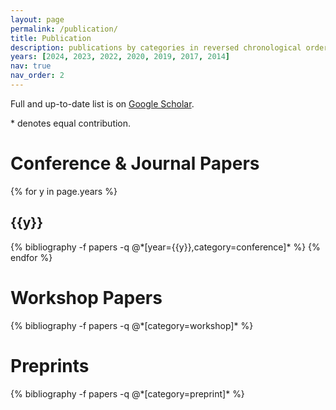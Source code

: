 ```yaml
---
layout: page
permalink: /publication/
title: Publication
description: publications by categories in reversed chronological order. generated by jekyll-scholar.
years: [2024, 2023, 2022, 2020, 2019, 2017, 2014]
nav: true
nav_order: 2
---
```


<!-- _pages/publications.md -->
<div class="publications">
<!-- * denotes equal contribution -->
<!-- <h1> preprints </h1> -->

<p>Full and up-to-date list is on <a href="https://scholar.google.com/citations?user=8N04pBgAAAAJ" target="_blank">Google Scholar</a>.</p>
<p>* denotes equal contribution.</p>

<h1> Conference & Journal Papers </h1>
{% for y in page.years %}
  <h2 class="year">{{y}}</h2>
  {% bibliography -f papers -q @*[year={{y}},category=conference]* %}
{% endfor %}

<h1> Workshop Papers </h1>
{% bibliography -f papers -q @*[category=workshop]* %}

<h1> Preprints </h1>
{% bibliography -f papers -q @*[category=preprint]* %}

</div>
